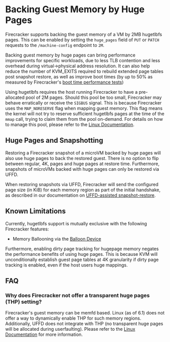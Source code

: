 # Backing Guest Memory by Huge Pages

Firecracker supports backing the guest memory of a VM by 2MB hugetlbfs pages.
This can be enabled by setting the `huge_pages` field of `PUT` or `PATCH`
requests to the `/machine-config` endpoint to `2M`.

Backing guest memory by huge pages can bring performance improvements for
specific workloads, due to less TLB contention and less overhead during
virtual->physical address resolution. It can also help reduce the number of
KVM_EXITS required to rebuild extended page tables post snapshot restore, as
well as improve boot times (by up to 50% as measured by Firecracker's
[boot time performance tests](../tests/integration_tests/performance/test_boottime.py))

Using hugetlbfs requires the host running Firecracker to have a pre-allocated
pool of 2M pages. Should this pool be too small, Firecracker may behave
erratically or receive the `SIGBUS` signal. This is because Firecracker uses the
`MAP_NORESERVE` flag when mapping guest memory. This flag means the kernel will
not try to reserve sufficient hugetlbfs pages at the time of the `mmap` call,
trying to claim them from the pool on-demand. For details on how to manage this
pool, please refer to the [Linux Documentation][hugetlbfs_docs].

## Huge Pages and Snapshotting

Restoring a Firecracker snapshot of a microVM backed by huge pages will also use
huge pages to back the restored guest. There is no option to flip between
regular, 4K, pages and huge pages at restore time. Furthermore, snapshots of
microVMs backed with huge pages can only be restored via UFFD.

When restoring snapshots via UFFD, Firecracker will send the configured page
size (in KiB) for each memory region as part of the initial handshake, as
described in our documentation on
[UFFD-assisted snapshot-restore](snapshotting/handling-page-faults-on-snapshot-resume.md).

## Known Limitations

Currently, hugetlbfs support is mutually exclusive with the following
Firecracker features:

- Memory Ballooning via the [Balloon Device](./ballooning.md)

Furthermore, enabling dirty page tracking for hugepage memory negates the
performance benefits of using huge pages. This is because KVM will
unconditionally establish guest page tables at 4K granularity if dirty page
tracking is enabled, even if the host users huge mappings.

## FAQ

### Why does Firecracker not offer a transparent huge pages (THP) setting?

Firecracker's guest memory can be memfd based. Linux (as of 6.1) does not offer
a way to dynamically enable THP for such memory regions. Additionally, UFFD does
not integrate with THP (no transparent huge pages will be allocated during
userfaulting). Please refer to the [Linux Documentation][thp_docs] for more
information.

[hugetlbfs_docs]: https://docs.kernel.org/admin-guide/mm/hugetlbpage.html
[thp_docs]: https://www.kernel.org/doc/html/next/admin-guide/mm/transhuge.html#hugepages-in-tmpfs-shmem
